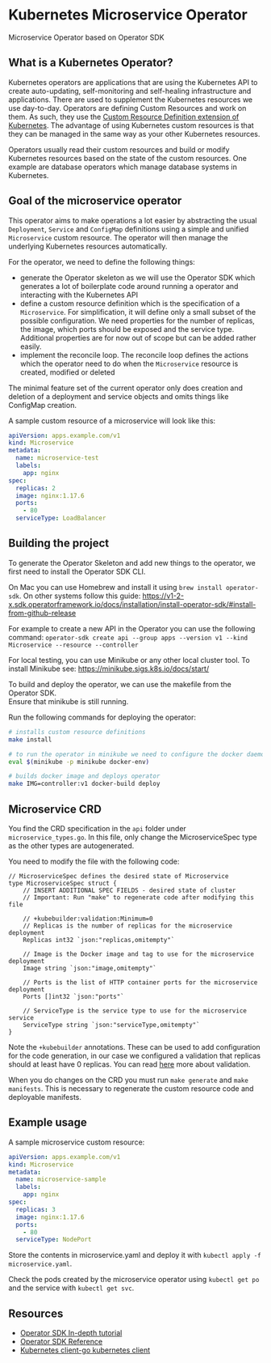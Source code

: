 # Kubernetes Microservice Operator
Microservice Operator based on Operator SDK

## What is a Kubernetes Operator?
Kubernetes operators are applications that are using the Kubernetes API to create auto-updating, self-monitoring and self-healing infrastructure and applications. There are used to supplement the Kubernetes resources we use day-to-day. Operators are defining Custom Resources and work on them. As such, they use the [Custom Resource Definition extension of Kubernetes](https://kubernetes.io/docs/concepts/extend-kubernetes/api-extension/custom-resources/). The advantage of using Kubernetes custom resources is that they can be managed in the same way as your other Kubernetes resources.

Operators usually read their custom resources and build or modify Kubernetes resources based on the state of the custom resources. One example are database operators which manage database systems in Kubernetes. 

## Goal of the microservice operator

This operator aims to make operations a lot easier by abstracting the usual
`Deployment`, `Service` and `ConfigMap` definitions using a simple and unified
`Microservice` custom resource. The operator will then manage the underlying
Kubernetes resources automatically.

For the operator, we need to define the following things:
- generate the Operator skeleton as we will use the Operator SDK which generates a lot of boilerplate code around running a operator and interacting with the Kubernetes API 
- define a custom resource definition which is the specification of a `Microservice`. For simplification, it will define only a small subset of the possible configuration. We need properties for the number of replicas, the image, which ports should be exposed and the service type. Additional properties are for now out of scope but can be added rather easily.
- implement the reconcile loop. The reconcile loop defines the actions which the operator need to do when the `Microservice` resource is created, modified or deleted 

The minimal feature set of the current operator only does creation and
deletion of a deployment and service objects and omits things like ConfigMap creation.

A sample custom resource of a microservice will look like this:
```yaml
apiVersion: apps.example.com/v1
kind: Microservice
metadata:
  name: microservice-test
  labels:
    app: nginx
spec:
  replicas: 2
  image: nginx:1.17.6
  ports:
    - 80
  serviceType: LoadBalancer
```

## Building the project

To generate the Operator Skeleton and add new things to the operator, we first need to install the Operator SDK CLI. 

On Mac you can use Homebrew and install it using `brew install operator-sdk`.
On other systems follow this guide: https://v1-2-x.sdk.operatorframework.io/docs/installation/install-operator-sdk/#install-from-github-release

For example to create a new API in the Operator you can use the following command:
`operator-sdk create api --group apps --version v1 --kind Microservice --resource --controller`

For local testing, you can use Minikube or any other local cluster tool.
To install Minikube see: https://minikube.sigs.k8s.io/docs/start/

To build and deploy the operator, we can use the makefile from the Operator SDK.   
Ensure that minikube is still running. 

Run the following commands for deploying the operator:
```bash
# installs custom resource definitions
make install

# to run the operator in minikube we need to configure the docker daemon to use the minikube context
eval $(minikube -p minikube docker-env)

# builds docker image and deploys operator
make IMG=controller:v1 docker-build deploy
```

## Microservice CRD

You find the CRD specification in the `api` folder under `microservice_types.go`. In this file, only change the MicroserviceSpec type as the other types are autogenerated. 

You need to modify the file with the following code:
```golang
// MicroserviceSpec defines the desired state of Microservice
type MicroserviceSpec struct {
	// INSERT ADDITIONAL SPEC FIELDS - desired state of cluster
	// Important: Run "make" to regenerate code after modifying this file

	// +kubebuilder:validation:Minimum=0
	// Replicas is the number of replicas for the microservice deployment
	Replicas int32 `json:"replicas,omitempty"`

	// Image is the Docker image and tag to use for the microservice deployment
	Image string `json:"image,omitempty"`

	// Ports is the list of HTTP container ports for the microservice deployment
	Ports []int32 `json:"ports"`

	// ServiceType is the service type to use for the microservice service
	ServiceType string `json:"serviceType,omitempty"`
}
```

Note the `+kubebuilder` annotations. These can be used to add configuration for the code generation, in our case we configured a validation that replicas should at least have 0 replicas. You can read [here](https://sdk.operatorframework.io/docs/building-operators/golang/references/openapi-validation/) more about validation.

When you do changes on the CRD you must run `make generate` and `make manifests`. This is necessary to regenerate the custom resource code and deployable manifests. 


## Example usage

A sample microservice custom resource:
```yaml
apiVersion: apps.example.com/v1
kind: Microservice
metadata:
  name: microservice-sample
  labels:
    app: nginx
spec:
  replicas: 3
  image: nginx:1.17.6
  ports:
    - 80
  serviceType: NodePort
```
Store the contents in microservice.yaml and deploy it with `kubectl apply -f microservice.yaml`.

Check the pods created by the microservice operator using `kubectl get po` and the service with `kubectl get svc`.

## Resources
- [Operator SDK In-depth tutorial](https://sdk.operatorframework.io/docs/building-operators/golang/tutorial/)
- [Operator SDK Reference](https://sdk.operatorframework.io/docs/building-operators/golang/references/)
- [Kubernetes client-go kubernetes client](https://pkg.go.dev/k8s.io/client-go/kubernetes)